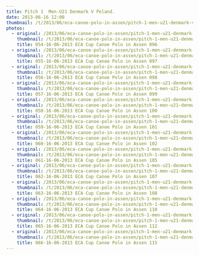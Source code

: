 ```yaml
---
title: Pitch 1  Men-U21 Denmark V Poland.
date: 2013-06-16 12:00
thumbnail: /t/2013/06/eca-canoe-polo-in-assen/pitch-1-men-u21-denmark-v-poland/054-16-06-2013-eca-cup-canoe-polo-in-assen-096.jpg
photos:
  - original: /2013/06/eca-canoe-polo-in-assen/pitch-1-men-u21-denmark-v-poland/054-16-06-2013-eca-cup-canoe-polo-in-assen-096.jpg
    thumbnail: /t/2013/06/eca-canoe-polo-in-assen/pitch-1-men-u21-denmark-v-poland/054-16-06-2013-eca-cup-canoe-polo-in-assen-096.jpg
    title: 054-16-06-2013 ECA Cup Canoe Polo in Assen 096
  - original: /2013/06/eca-canoe-polo-in-assen/pitch-1-men-u21-denmark-v-poland/055-16-06-2013-eca-cup-canoe-polo-in-assen-097.jpg
    thumbnail: /t/2013/06/eca-canoe-polo-in-assen/pitch-1-men-u21-denmark-v-poland/055-16-06-2013-eca-cup-canoe-polo-in-assen-097.jpg
    title: 055-16-06-2013 ECA Cup Canoe Polo in Assen 097
  - original: /2013/06/eca-canoe-polo-in-assen/pitch-1-men-u21-denmark-v-poland/056-16-06-2013-eca-cup-canoe-polo-in-assen-098.jpg
    thumbnail: /t/2013/06/eca-canoe-polo-in-assen/pitch-1-men-u21-denmark-v-poland/056-16-06-2013-eca-cup-canoe-polo-in-assen-098.jpg
    title: 056-16-06-2013 ECA Cup Canoe Polo in Assen 098
  - original: /2013/06/eca-canoe-polo-in-assen/pitch-1-men-u21-denmark-v-poland/057-16-06-2013-eca-cup-canoe-polo-in-assen-099.jpg
    thumbnail: /t/2013/06/eca-canoe-polo-in-assen/pitch-1-men-u21-denmark-v-poland/057-16-06-2013-eca-cup-canoe-polo-in-assen-099.jpg
    title: 057-16-06-2013 ECA Cup Canoe Polo in Assen 099
  - original: /2013/06/eca-canoe-polo-in-assen/pitch-1-men-u21-denmark-v-poland/058-16-06-2013-eca-cup-canoe-polo-in-assen-100.jpg
    thumbnail: /t/2013/06/eca-canoe-polo-in-assen/pitch-1-men-u21-denmark-v-poland/058-16-06-2013-eca-cup-canoe-polo-in-assen-100.jpg
    title: 058-16-06-2013 ECA Cup Canoe Polo in Assen 100
  - original: /2013/06/eca-canoe-polo-in-assen/pitch-1-men-u21-denmark-v-poland/059-16-06-2013-eca-cup-canoe-polo-in-assen-101.jpg
    thumbnail: /t/2013/06/eca-canoe-polo-in-assen/pitch-1-men-u21-denmark-v-poland/059-16-06-2013-eca-cup-canoe-polo-in-assen-101.jpg
    title: 059-16-06-2013 ECA Cup Canoe Polo in Assen 101
  - original: /2013/06/eca-canoe-polo-in-assen/pitch-1-men-u21-denmark-v-poland/060-16-06-2013-eca-cup-canoe-polo-in-assen-102.jpg
    thumbnail: /t/2013/06/eca-canoe-polo-in-assen/pitch-1-men-u21-denmark-v-poland/060-16-06-2013-eca-cup-canoe-polo-in-assen-102.jpg
    title: 060-16-06-2013 ECA Cup Canoe Polo in Assen 102
  - original: /2013/06/eca-canoe-polo-in-assen/pitch-1-men-u21-denmark-v-poland/061-16-06-2013-eca-cup-canoe-polo-in-assen-105.jpg
    thumbnail: /t/2013/06/eca-canoe-polo-in-assen/pitch-1-men-u21-denmark-v-poland/061-16-06-2013-eca-cup-canoe-polo-in-assen-105.jpg
    title: 061-16-06-2013 ECA Cup Canoe Polo in Assen 105
  - original: /2013/06/eca-canoe-polo-in-assen/pitch-1-men-u21-denmark-v-poland/062-16-06-2013-eca-cup-canoe-polo-in-assen-107.jpg
    thumbnail: /t/2013/06/eca-canoe-polo-in-assen/pitch-1-men-u21-denmark-v-poland/062-16-06-2013-eca-cup-canoe-polo-in-assen-107.jpg
    title: 062-16-06-2013 ECA Cup Canoe Polo in Assen 107
  - original: /2013/06/eca-canoe-polo-in-assen/pitch-1-men-u21-denmark-v-poland/063-16-06-2013-eca-cup-canoe-polo-in-assen-108.jpg
    thumbnail: /t/2013/06/eca-canoe-polo-in-assen/pitch-1-men-u21-denmark-v-poland/063-16-06-2013-eca-cup-canoe-polo-in-assen-108.jpg
    title: 063-16-06-2013 ECA Cup Canoe Polo in Assen 108
  - original: /2013/06/eca-canoe-polo-in-assen/pitch-1-men-u21-denmark-v-poland/064-16-06-2013-eca-cup-canoe-polo-in-assen-110.jpg
    thumbnail: /t/2013/06/eca-canoe-polo-in-assen/pitch-1-men-u21-denmark-v-poland/064-16-06-2013-eca-cup-canoe-polo-in-assen-110.jpg
    title: 064-16-06-2013 ECA Cup Canoe Polo in Assen 110
  - original: /2013/06/eca-canoe-polo-in-assen/pitch-1-men-u21-denmark-v-poland/065-16-06-2013-eca-cup-canoe-polo-in-assen-112.jpg
    thumbnail: /t/2013/06/eca-canoe-polo-in-assen/pitch-1-men-u21-denmark-v-poland/065-16-06-2013-eca-cup-canoe-polo-in-assen-112.jpg
    title: 065-16-06-2013 ECA Cup Canoe Polo in Assen 112
  - original: /2013/06/eca-canoe-polo-in-assen/pitch-1-men-u21-denmark-v-poland/066-16-06-2013-eca-cup-canoe-polo-in-assen-115.jpg
    thumbnail: /t/2013/06/eca-canoe-polo-in-assen/pitch-1-men-u21-denmark-v-poland/066-16-06-2013-eca-cup-canoe-polo-in-assen-115.jpg
    title: 066-16-06-2013 ECA Cup Canoe Polo in Assen 115
---
```

